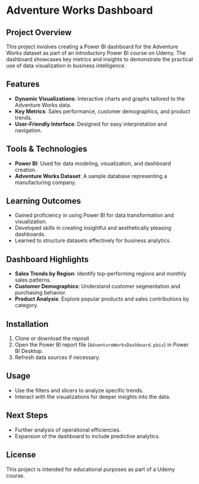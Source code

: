 # Adventure Works Dashboard

## Project Overview
This project involves creating a Power BI dashboard for the Adventure Works dataset as part of an introductory Power BI course on Udemy. The dashboard showcases key metrics and insights to demonstrate the practical use of data visualization in business intelligence.

## Features
- **Dynamic Visualizations**: Interactive charts and graphs tailored to the Adventure Works data.
- **Key Metrics**: Sales performance, customer demographics, and product trends.
- **User-Friendly Interface**: Designed for easy interpretation and navigation.

## Tools & Technologies
- **Power BI**: Used for data modeling, visualization, and dashboard creation.
- **Adventure Works Dataset**: A sample database representing a manufacturing company.

## Learning Outcomes
- Gained proficiency in using Power BI for data transformation and visualization.
- Developed skills in creating insightful and aesthetically pleasing dashboards.
- Learned to structure datasets effectively for business analytics.

## Dashboard Highlights
- **Sales Trends by Region**: Identify top-performing regions and monthly sales patterns.
- **Customer Demographics**: Understand customer segmentation and purchasing behavior.
- **Product Analysis**: Explore popular products and sales contributions by category.

## Installation
1. Clone or download the reposit
2. Open the Power BI report file (`AdventureWorksDashboard.pbix`) in Power BI Desktop.
3. Refresh data sources if necessary.

## Usage
- Use the filters and slicers to analyze specific trends.
- Interact with the visualizations for deeper insights into the data.

## Next Steps
- Further analysis of operational efficiencies.
- Expansion of the dashboard to include predictive analytics.

## License
This project is intended for educational purposes as part of a Udemy course.

